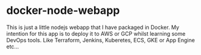 # docker-node-webapp
 
This is just a little nodejs webapp that I have packaged in Docker. My intention for this app is to deploy it to AWS or GCP whilst learning some DevOps tools. Like Terraform, Jenkins, Kuberetes, ECS, GKE or App Engine etc...